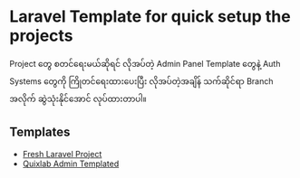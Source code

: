 
# Laravel Template for quick setup the projects

Project တွေ စတင်ရေးမယ်ဆိုရင် လိုအပ်တဲ့ Admin Panel Template တွေနဲ့ Auth Systems တွေကို ကြိုတင်ရေးထားပေးပြီး လိုအပ်တဲ့အချိန် သက်ဆိုင်ရာ Branch အလိုက် ဆွဲသုံးနိုင်အောင် လုပ်ထားတာပါ။


## Templates

 - [Fresh Laravel Project](https://github.com/justsaimain/laravel-template)
 - [Quixlab Admin Templated](https://github.com/justsaimain/laravel-template)

  